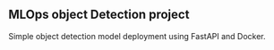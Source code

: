 ## MLOps object Detection project
Simple object detection model deployment using FastAPI and Docker.